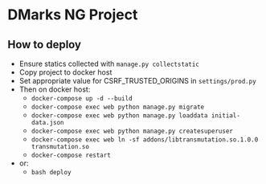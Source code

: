 # DMarks NG Project
##  How to deploy

- Ensure statics collected with `manage.py collectstatic`
- Copy project to docker host
- Set appropriate value for CSRF_TRUSTED_ORIGINS in `settings/prod.py` 
- Then on docker host:  
    - `docker-compose up -d --build`
    - `docker-compose exec web python manage.py migrate`
    - `docker-compose exec web python manage.py loaddata initial-data.json`
    - `docker-compose exec web python manage.py createsuperuser`
    - `docker-compose exec web ln -sf addons/libtransmutation.so.1.0.0 transmutation.so`
    - `docker-compose restart`
- or:
    - `bash deploy`